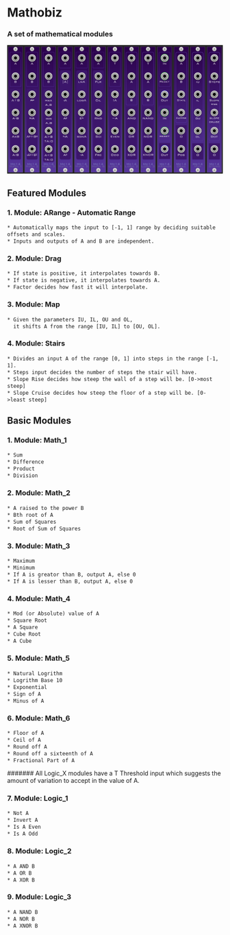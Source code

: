 # Mathobiz
### A set of mathematical modules

![AllModules](docs/AllModules.png)
 
## Featured Modules

### 1. Module: ARange - Automatic Range
    * Automatically maps the input to [-1, 1] range by deciding suitable offsets and scales.
    * Inputs and outputs of A and B are independent.

### 2. Module: Drag
    * If state is positive, it interpolates towards B.
    * If state is negative, it interpolates towards A.
    * Factor decides how fast it will interpolate.

### 3. Module: Map
    * Given the parameters IU, IL, OU and OL, 
      it shifts A from the range [IU, IL] to [OU, OL].
 
### 4. Module: Stairs
    * Divides an input A of the range [0, 1] into steps in the range [-1, 1].
    * Steps input decides the number of steps the stair will have.
    * Slope Rise decides how steep the wall of a step will be. [0->most steep]
    * Slope Cruise decides how steep the floor of a step will be. [0->least steep]
 
## Basic Modules

### 1. Module: Math_1 
    * Sum
    * Difference
    * Product
    * Division
    
### 2. Module: Math_2 
    * A raised to the power B 
    * Bth root of A
    * Sum of Squares
    * Root of Sum of Squares
    
### 3. Module: Math_3
    * Maximum 
    * Minimum
    * If A is greator than B, output A, else 0
    * If A is lesser than B, output A, else 0
    
### 4. Module: Math_4
    * Mod (or Absolute) value of A
    * Square Root
    * A Square
    * Cube Root
    * A Cube
    
### 5. Module: Math_5
    * Natural Logrithm
    * Logrithm Base 10
    * Exponential
    * Sign of A
    * Minus of A
    
### 6. Module: Math_6
    * Floor of A
    * Ceil of A
    * Round off A 
    * Round off a sixteenth of A 
    * Fractional Part of A

####### All Logic_X modules have a T Threshold input which suggests the amount of variation to accept in the value of A.     

### 7. Module: Logic_1
    * Not A
    * Invert A
    * Is A Even 
    * Is A Odd 
     
### 8. Module: Logic_2
    * A AND B
    * A OR B
    * A XOR B  
     
### 9. Module: Logic_3
    * A NAND B
    * A NOR B
    * A XNOR B 